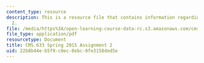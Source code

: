 ```yaml
---
content_type: resource
description: This is a resource file that contains information regarding assignment
  2.
file: /media/https%3A/open-learning-course-data-rc.s3.amazonaws.com/cms-633-digital-humanities-spring-2015/22b8b44eb5f9c0ec8ebc0fe3158ded5e_MITCMS_633S15_Assignment2.pdf
file_type: application/pdf
resourcetype: Document
title: CMS.633 Spring 2015 Assignment 2
uid: 22b8b44e-b5f9-c0ec-8ebc-0fe3158ded5e
---
```

